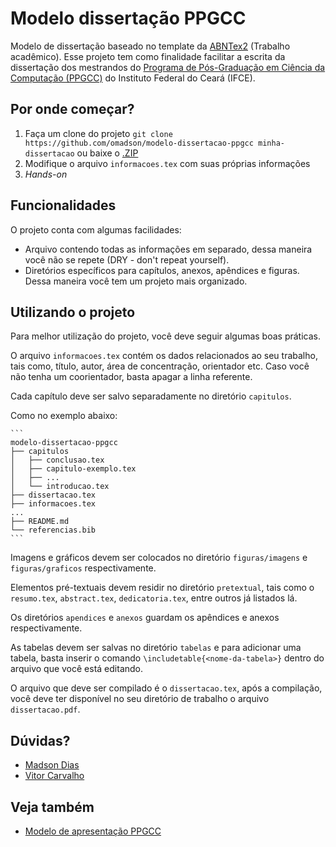 # Modelo dissertação PPGCC

Modelo de dissertação baseado no template da [ABNTex2](https://github.com/abntex/abntex2) (Trabalho acadêmico). Esse projeto
tem como finalidade facilitar a escrita da dissertação dos mestrandos do [Programa de Pós-Graduação em Ciência da Computação (PPGCC)](http://ppgcc.ifce.edu.br) do Instituto Federal do Ceará (IFCE).

## Por onde começar?

1. Faça um clone do projeto `git clone https://github.com/omadson/modelo-dissertacao-ppgcc minha-dissertacao` ou baixe o [.ZIP](https://github.com/omadson/modelo-dissertacao-ppgcc/archive/master.zip)
2. Modifique o arquivo `informacoes.tex` com suas próprias informações
3. _Hands-on_

## Funcionalidades
O projeto conta com algumas facilidades:
 - Arquivo contendo todas as informações em separado, dessa maneira você não se repete 
 (DRY - don't repeat yourself).
 - Diretórios específicos para capítulos, anexos, apêndices e figuras. Dessa 
 maneira você tem um projeto mais organizado.

## Utilizando o projeto
Para melhor utilização do projeto, você deve seguir algumas boas práticas.

O arquivo `informacoes.tex` contém os dados relacionados ao seu trabalho, tais como, título,
autor, área de concentração, orientador etc. Caso você não tenha um coorientador, basta
apagar a linha referente.

Cada capítulo deve ser salvo separadamente no diretório `capitulos`.

Como no exemplo abaixo:

	```
	modelo-dissertacao-ppgcc
	├── capitulos
	│   ├── conclusao.tex
	│   ├── capitulo-exemplo.tex
	│   ├── ...
	│   └── introducao.tex
	├── dissertacao.tex
	├── informacoes.tex
	...
	├── README.md
	└── referencias.bib
	```
Imagens e gráficos devem ser colocados no diretório `figuras/imagens` e
`figuras/graficos` respectivamente.

Elementos pré-textuais devem residir no diretório `pretextual`, tais como o `resumo.tex`,
`abstract.tex`, `dedicatoria.tex`, entre outros já listados lá.

Os diretórios `apendices` e `anexos` guardam os apêndices e anexos respectivamente.
 
As tabelas devem ser salvas no diretório `tabelas` e para adicionar uma tabela, basta inserir o comando `\includetable{<nome-da-tabela>}` dentro do arquivo que você está editando.

O arquivo que deve ser compilado é o `dissertacao.tex`, após a compilação, você deve ter
disponível no seu diretório de trabalho o arquivo `dissertacao.pdf`.

## Dúvidas?
 - [Madson Dias](mailto:madsonddias@gmail.com)
 - [Vitor Carvalho](mailto:vitorcarvalhoml@gmail.com)

## Veja também
 - [Modelo de apresentação PPGCC](https://github.com/vitorcarvalhoml/modelo-apresentacao-ppgcc)